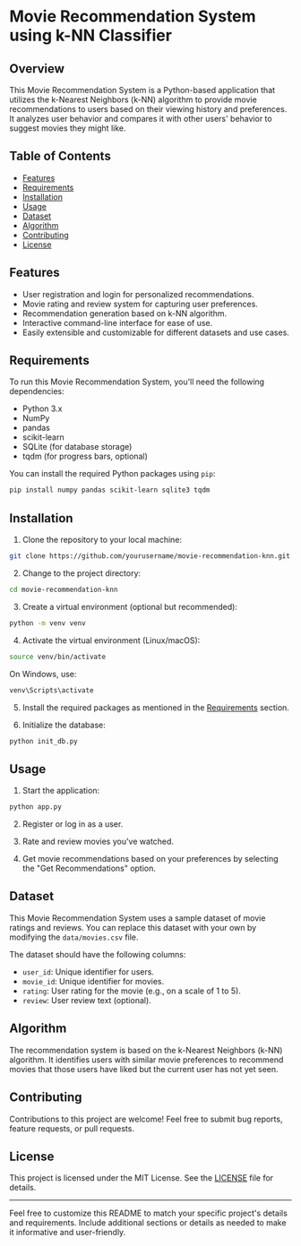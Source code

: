 
# Movie Recommendation System using k-NN Classifier

## Overview

This Movie Recommendation System is a Python-based application that utilizes the k-Nearest Neighbors (k-NN) algorithm to provide movie recommendations to users based on their viewing history and preferences. It analyzes user behavior and compares it with other users' behavior to suggest movies they might like.

## Table of Contents

- [Features](#features)
- [Requirements](#requirements)
- [Installation](#installation)
- [Usage](#usage)
- [Dataset](#dataset)
- [Algorithm](#algorithm)
- [Contributing](#contributing)
- [License](#license)

## Features

- User registration and login for personalized recommendations.
- Movie rating and review system for capturing user preferences.
- Recommendation generation based on k-NN algorithm.
- Interactive command-line interface for ease of use.
- Easily extensible and customizable for different datasets and use cases.

## Requirements

To run this Movie Recommendation System, you'll need the following dependencies:

- Python 3.x
- NumPy
- pandas
- scikit-learn
- SQLite (for database storage)
- tqdm (for progress bars, optional)

You can install the required Python packages using `pip`:

```bash
pip install numpy pandas scikit-learn sqlite3 tqdm
```

## Installation

1. Clone the repository to your local machine:

```bash
git clone https://github.com/yourusername/movie-recommendation-knn.git
```

2. Change to the project directory:

```bash
cd movie-recommendation-knn
```

3. Create a virtual environment (optional but recommended):

```bash
python -m venv venv
```

4. Activate the virtual environment (Linux/macOS):

```bash
source venv/bin/activate
```

   On Windows, use:

```bash
venv\Scripts\activate
```

5. Install the required packages as mentioned in the [Requirements](#requirements) section.

6. Initialize the database:

```bash
python init_db.py
```

## Usage

1. Start the application:

```bash
python app.py
```

2. Register or log in as a user.

3. Rate and review movies you've watched.

4. Get movie recommendations based on your preferences by selecting the "Get Recommendations" option.

## Dataset

This Movie Recommendation System uses a sample dataset of movie ratings and reviews. You can replace this dataset with your own by modifying the `data/movies.csv` file.

The dataset should have the following columns:

- `user_id`: Unique identifier for users.
- `movie_id`: Unique identifier for movies.
- `rating`: User rating for the movie (e.g., on a scale of 1 to 5).
- `review`: User review text (optional).

## Algorithm

The recommendation system is based on the k-Nearest Neighbors (k-NN) algorithm. It identifies users with similar movie preferences to recommend movies that those users have liked but the current user has not yet seen.

## Contributing

Contributions to this project are welcome! Feel free to submit bug reports, feature requests, or pull requests.

## License

This project is licensed under the MIT License. See the [LICENSE](LICENSE) file for details.

---

Feel free to customize this README to match your specific project's details and requirements. Include additional sections or details as needed to make it informative and user-friendly.
